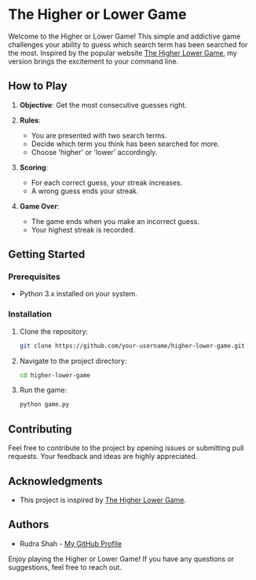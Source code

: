 # The Higher or Lower Game

Welcome to the Higher or Lower Game! This simple and addictive game challenges your ability to guess which search term has been searched for the most. Inspired by the popular website [The Higher Lower Game](https://www.higherlowergame.com/), my version brings the excitement to your command line.

## How to Play

1. **Objective**: Get the most consecutive guesses right.

2. **Rules**: 
    - You are presented with two search terms.
    - Decide which term you think has been searched for more.
    - Choose 'higher' or 'lower' accordingly.

3. **Scoring**:
    - For each correct guess, your streak increases.
    - A wrong guess ends your streak.

4. **Game Over**:
    - The game ends when you make an incorrect guess.
    - Your highest streak is recorded.

## Getting Started

### Prerequisites

- Python 3.x installed on your system.

### Installation

1. Clone the repository:

    ```bash
    git clone https://github.com/your-username/higher-lower-game.git
    ```

2. Navigate to the project directory:

    ```bash
    cd higher-lower-game
    ```

3. Run the game:

    ```bash
    python game.py
    ```
    
## Contributing

Feel free to contribute to the project by opening issues or submitting pull requests. Your feedback and ideas are highly appreciated.

## Acknowledgments

- This project is inspired by [The Higher Lower Game](https://www.higherlowergame.com/).

## Authors

- Rudra Shah - [My GitHub Profile](https://github.com/rshah-92)

Enjoy playing the Higher or Lower Game! If you have any questions or suggestions, feel free to reach out.

